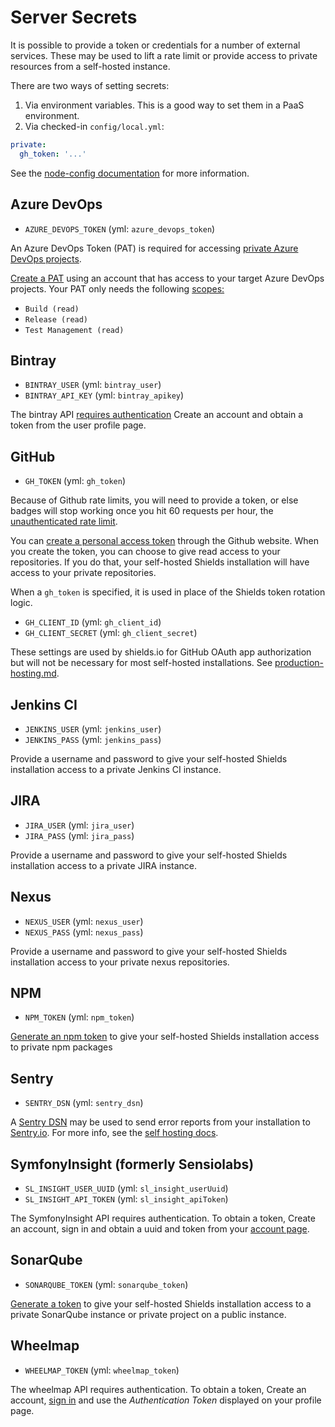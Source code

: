 # Server Secrets

It is possible to provide a token or credentials for a number of external
services. These may be used to lift a rate limit or provide access to
private resources from a self-hosted instance.

There are two ways of setting secrets:

1. Via environment variables. This is a good way to set them in a PaaS
   environment.
2. Via checked-in `config/local.yml`:

```yml
private:
  gh_token: '...'
```
See the [node-config documentation][] for more information.

[node-config documentation]: https://github.com/lorenwest/node-config/wiki/Configuration-Files

## Azure DevOps

* `AZURE_DEVOPS_TOKEN` (yml: `azure_devops_token`)

An Azure DevOps Token (PAT) is required for accessing [private Azure DevOps projects][ado project visibility].

[Create a PAT][ado personal access tokens] using an account that has access to your target Azure DevOps projects. Your PAT only needs the following [scopes:][ado token scopes]

* `Build (read)`
* `Release (read)`
* `Test Management (read)`

[ado project visibility]: https://docs.microsoft.com/en-us/azure/devops/organizations/public/about-public-projects?view=vsts
[ado personal access tokens]: https://docs.microsoft.com/en-us/azure/devops/organizations/accounts/use-personal-access-tokens-to-authenticate?view=vsts#create-personal-access-tokens-to-authenticate-access
[ado token scopes]: https://docs.microsoft.com/en-us/azure/devops/integrate/get-started/authentication/oauth?view=vsts#scopes

## Bintray

* `BINTRAY_USER` (yml: `bintray_user`)
* `BINTRAY_API_KEY` (yml: `bintray_apikey`)

The bintray API [requires authentication](https://bintray.com/docs/api/#_authentication)
Create an account and obtain a token from the user profile page.


## GitHub

* `GH_TOKEN` (yml: `gh_token`)

Because of Github rate limits, you will need to provide a token, or else badges
will stop working once you hit 60 requests per hour, the
[unauthenticated rate limit][github rate limit].

You can [create a personal access token][personal access tokens] through the
Github website. When you create the token, you can choose to give read access
to your repositories. If you do that, your self-hosted Shields installation
will have access to your private repositories.

When a `gh_token` is specified, it is used in place of the Shields token
rotation logic.

[github rate limit]: https://developer.github.com/v3/#rate-limiting
[personal access tokens]: https://github.com/settings/tokens

* `GH_CLIENT_ID` (yml: `gh_client_id`)
* `GH_CLIENT_SECRET` (yml: `gh_client_secret`)

These settings are used by shields.io for GitHub OAuth app authorization
but will not be necessary for most self-hosted installations. See
[production-hosting.md](./production-hosting.md).

## Jenkins CI

* `JENKINS_USER` (yml: `jenkins_user`)
* `JENKINS_PASS` (yml: `jenkins_pass`)

Provide a username and password to give your self-hosted Shields installation
access to a private Jenkins CI instance.

## JIRA

* `JIRA_USER` (yml: `jira_user`)
* `JIRA_PASS` (yml: `jira_pass`)

Provide a username and password to give your self-hosted Shields installation
access to a private JIRA instance.

## Nexus

* `NEXUS_USER` (yml: `nexus_user`)
* `NEXUS_PASS` (yml: `nexus_pass`)

Provide a username and password to give your self-hosted Shields installation
access to your private nexus repositories.

## NPM

* `NPM_TOKEN` (yml: `npm_token`)

[Generate an npm token][npm token] to give your self-hosted Shields
installation access to private npm packages

[npm token]: https://docs.npmjs.com/getting-started/working_with_tokens

## Sentry

* `SENTRY_DSN` (yml: `sentry_dsn`)

A [Sentry DSN](https://docs.sentry.io/error-reporting/quickstart/?platform=javascript#configure-the-dsn)
may be used to send error reports from your installation to
[Sentry.io](http://sentry.io/). For more info, see the
[self hosting docs](https://github.com/badges/shields/blob/master/doc/self-hosting.md#sentry).

## SymfonyInsight (formerly Sensiolabs)

* `SL_INSIGHT_USER_UUID` (yml: `sl_insight_userUuid`)
* `SL_INSIGHT_API_TOKEN` (yml: `sl_insight_apiToken`)

The SymfonyInsight API requires authentication. To obtain a token,
Create an account, sign in and obtain a uuid and token from your
[account page](https://insight.sensiolabs.com/account).

## SonarQube

* `SONARQUBE_TOKEN` (yml: `sonarqube_token`)

[Generate a token](https://docs.sonarqube.org/latest/user-guide/user-token/)
to give your self-hosted Shields installation access to a
private SonarQube instance or private project on a public instance.

## Wheelmap

* `WHEELMAP_TOKEN` (yml: `wheelmap_token`)

The wheelmap API requires authentication. To obtain a token,
Create an account, [sign in][wheelmap token] and use the _Authentication Token_
displayed on your profile page.

[wheelmap token]: http://classic.wheelmap.org/en/users/sign_in
